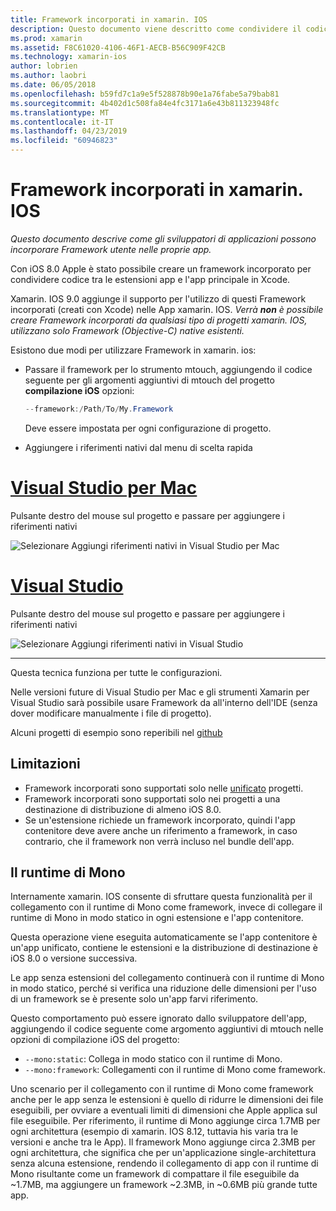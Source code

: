 ```yaml
---
title: Framework incorporati in xamarin. IOS
description: Questo documento viene descritto come condividere il codice con Framework incorporati in un'applicazione xamarin. IOS. Questa operazione può essere eseguita con lo strumento mtouch o riferimenti nativi.
ms.prod: xamarin
ms.assetid: F8C61020-4106-46F1-AECB-B56C909F42CB
ms.technology: xamarin-ios
author: lobrien
ms.author: laobri
ms.date: 06/05/2018
ms.openlocfilehash: b59fd7c1a9e5f528878b90e1a76fabe5a79bab81
ms.sourcegitcommit: 4b402d1c508fa84e4fc3171a6e43b811323948fc
ms.translationtype: MT
ms.contentlocale: it-IT
ms.lasthandoff: 04/23/2019
ms.locfileid: "60946823"
---
```

# <a name="embedded-frameworks-in-xamarinios"></a>Framework incorporati in xamarin. IOS

_Questo documento descrive come gli sviluppatori di applicazioni possono incorporare Framework utente nelle proprie app._

Con iOS 8.0 Apple è stato possibile creare un framework incorporato per condividere codice tra le estensioni app e l'app principale in Xcode.

Xamarin. IOS 9.0 aggiunge il supporto per l'utilizzo di questi Framework incorporati (creati con Xcode) nelle App xamarin. IOS. *Verrà **non** è possibile creare Framework incorporati da qualsiasi tipo di progetti xamarin. IOS, utilizzano solo Framework (Objective-C) native esistenti.*

Esistono due modi per utilizzare Framework in xamarin. ios:

- Passare il framework per lo strumento mtouch, aggiungendo il codice seguente per gli argomenti aggiuntivi di mtouch del progetto **compilazione iOS** opzioni:

  ```csharp
  --framework:/Path/To/My.Framework
  ```

  Deve essere impostata per ogni configurazione di progetto.

- Aggiungere i riferimenti nativi dal menu di scelta rapida

# <a name="visual-studio-for-mactabmacos"></a>[Visual Studio per Mac](#tab/macos)

Pulsante destro del mouse sul progetto e passare per aggiungere i riferimenti nativi

![](embedded-frameworks-images/xam-native-refs.png "Selezionare Aggiungi riferimenti nativi in Visual Studio per Mac")

# <a name="visual-studiotabwindows"></a>[Visual Studio](#tab/windows)

Pulsante destro del mouse sul progetto e passare per aggiungere i riferimenti nativi

![](embedded-frameworks-images/vs-native-refs.png "Selezionare Aggiungi riferimenti nativi in Visual Studio")

-----

  Questa tecnica funziona per tutte le configurazioni.

Nelle versioni future di Visual Studio per Mac e gli strumenti Xamarin per Visual Studio sarà possibile usare Framework da all'interno dell'IDE (senza dover modificare manualmente i file di progetto).

Alcuni progetti di esempio sono reperibili nel [github](https://github.com/rolfbjarne/embedded-frameworks)

## <a name="limitations"></a>Limitazioni

- Framework incorporati sono supportati solo nelle [unificato](~/cross-platform/macios/unified/index.md) progetti.
- Framework incorporati sono supportati solo nei progetti a una destinazione di distribuzione di almeno iOS 8.0.
- Se un'estensione richiede un framework incorporato, quindi l'app contenitore deve avere anche un riferimento a framework, in caso contrario, che il framework non verrà incluso nel bundle dell'app.

## <a name="the-mono-runtime"></a>Il runtime di Mono

Internamente xamarin. IOS consente di sfruttare questa funzionalità per il collegamento con il runtime di Mono come framework, invece di collegare il runtime di Mono in modo statico in ogni estensione e l'app contenitore.

Questa operazione viene eseguita automaticamente se l'app contenitore è un'app unificato, contiene le estensioni e la distribuzione di destinazione è iOS 8.0 o versione successiva.

Le app senza estensioni del collegamento continuerà con il runtime di Mono in modo statico, perché si verifica una riduzione delle dimensioni per l'uso di un framework se è presente solo un'app farvi riferimento.

Questo comportamento può essere ignorato dallo sviluppatore dell'app, aggiungendo il codice seguente come argomento aggiuntivi di mtouch nelle opzioni di compilazione iOS del progetto:

- `--mono:static`: Collega in modo statico con il runtime di Mono.
- `--mono:framework`: Collegamenti con il runtime di Mono come framework.

Uno scenario per il collegamento con il runtime di Mono come framework anche per le app senza le estensioni è quello di ridurre le dimensioni dei file eseguibili, per ovviare a eventuali limiti di dimensioni che Apple applica sul file eseguibile. Per riferimento, il runtime di Mono aggiunge circa 1.7MB per ogni architettura (esempio di xamarin. IOS 8.12, tuttavia his varia tra le versioni e anche tra le App). Il framework Mono aggiunge circa 2.3MB per ogni architettura, che significa che per un'applicazione single-architettura senza alcuna estensione, rendendo il collegamento di app con il runtime di Mono risultante come un framework di compattare il file eseguibile da ~1.7MB, ma aggiungere un framework ~2.3MB, in ~0.6MB più grande tutte app.

